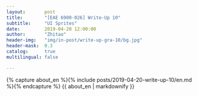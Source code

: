 ```yaml
---
layout:       post
title:        "[EAE 6900-026] Write-Up 10"
subtitle:     "UI Sprites"
date:         2019-04-20 12:00:00
author:       "Zhitao"
header-img:   "img/in-post/write-up-gra-10/bg.jpg"
header-mask:  0.3
catalog:      true
multilingual: false

---
```


<!-- Chinese Version -->
<!-- <div class="zh post-container">
    {% capture about_zh %}{% include posts/2018-08-29-write-up-01/zh.md %}{% endcapture %}
    {{ about_zh | markdownify }}
</div> -->

<!-- English Version -->
<div class="en post-container">
    {% capture about_en %}{% include posts/2019-04-20-write-up-10/en.md %}{% endcapture %}
    {{ about_en | markdownify }}
</div>
